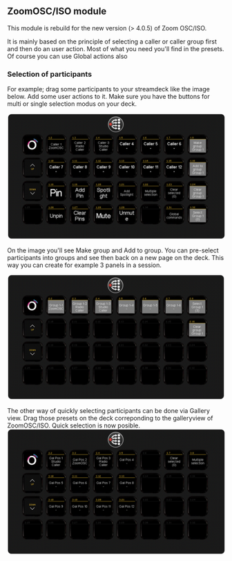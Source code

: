 ## ZoomOSC/ISO module

This module is rebuild for the new version (> 4.0.5) of Zoom OSC/ISO.

It is mainly based on the principle of selecting a caller or caller group first and then do an user action. Most of what you need you'll find in the presets. Of course you can use Global actions also

### Selection of participants

For example; drag some participants to your streamdeck like the image below. Add some user actions to it. Make sure you have the buttons for multi or single selection modus on your deck.

![Selection of Participants](images/Example1.png)

On the image you'll see Make group and Add to group. You can pre-select participants into groups and see then back on a new page on the deck. This way you can create for example 3 panels in a session.

![Group selection](images/Example2.png)

The other way of quickly selecting participants can be done via Gallery view. Drag those presets on the deck correponding to the galleryview of ZoomOSC/ISO. Quick selection is now posible.
![Gallery selection](images/Example3.png)